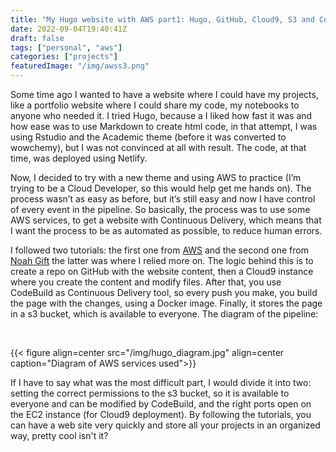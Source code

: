 ```yaml
---
title: "My Hugo website with AWS part1: Hugo, GitHub, Cloud9, S3 and Codebuild"
date: 2022-09-04T19:40:41Z
draft: false
tags: ["personal", "aws"]
categories: ["projects"]
featuredImage: "/img/awss3.png"
---
```


Some time ago I wanted to have a website where I could have my projects, like a portfolio website where I could share my code, my notebooks to anyone who needed it. 
I tried Hugo, because a I liked how fast it was and how ease was to use Markdown to create html code, in that attempt, I was using Rstudio and the Academic theme (before it was converted to wowchemy),
but I was not convinced at all with result. The code, at that time, was deployed using Netlify.

Now, I decided to try with a new theme and using AWS to practice (I’m trying to be a Cloud Developer, so this would help get me hands on).
The process wasn’t as easy as before, but it’s still easy and now I have control of every event in the pipeline. So basically, the process was to use some AWS services, to get a website with Continuous Delivery, which means that I want the process to be as automated as possible,
to reduce human errors.

I followed two tutorials: the first one from [AWS](https://hosting-hugo-content.workshop.aws/05_what_is_built.html]) and the second one from
[Noah Gift](https://www.youtube.com/watch?v=i-kSm2ZqFcs) the latter was where I relied more on. The logic behind this is to create a repo on GitHub with the website content, then a Cloud9 instance where you create the content and modify files.
After that, you use CodeBuild as Continuous Delivery tool, so every push you make, you build the page with the changes, using a Docker image. Finally, it stores the page in a s3 bucket, which is available to everyone. The diagram of the pipeline:

<br> 

{{< figure align=center src="/img/hugo_diagram.jpg" align=center caption="Diagram of AWS services used">}}

If I have to say what was the most difficult part, I would divide it into two: setting the correct permissions to the s3 bucket,
so it is available to everyone and can be modified by CodeBuild, and the right ports open on the EC2 instance (for Cloud9 deployment).
By following the tutorials, you can have a web site very quickly and store all your projects in an organized way, pretty cool isn't it?
